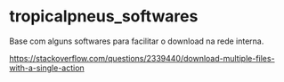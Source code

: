 # tropicalpneus_softwares
Base com alguns softwares para facilitar o download na rede interna.

https://stackoverflow.com/questions/2339440/download-multiple-files-with-a-single-action
